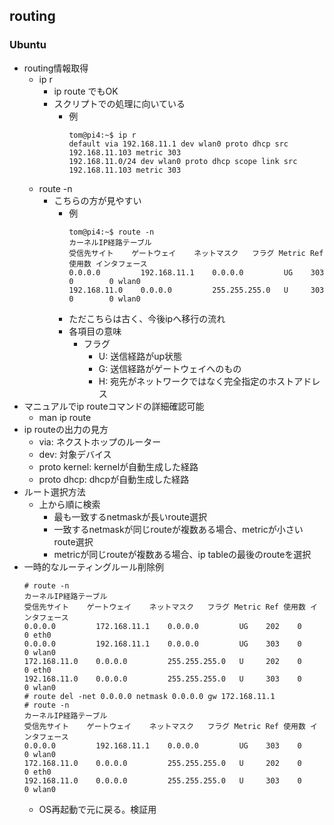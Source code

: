 ## routing

### Ubuntu

* routing情報取得
  * ip r
    * ip route でもOK
    * スクリプトでの処理に向いている
      * 例
        ```
        tom@pi4:~$ ip r
        default via 192.168.11.1 dev wlan0 proto dhcp src 192.168.11.103 metric 303
        192.168.11.0/24 dev wlan0 proto dhcp scope link src 192.168.11.103 metric 303
        ```
  * route -n
    * こちらの方が見やすい
      * 例
        ```
        tom@pi4:~$ route -n
        カーネルIP経路テーブル
        受信先サイト    ゲートウェイ    ネットマスク   フラグ Metric Ref 使用数 インタフェース
        0.0.0.0         192.168.11.1    0.0.0.0         UG    303    0        0 wlan0
        192.168.11.0    0.0.0.0         255.255.255.0   U     303    0        0 wlan0
        ```
      * ただこちらは古く、今後ipへ移行の流れ
      * 各項目の意味
        * フラグ
          * U: 送信経路がup状態
          * G: 送信経路がゲートウェイへのもの
          * H: 宛先がネットワークではなく完全指定のホストアドレス
* マニュアルでip routeコマンドの詳細確認可能
  * man ip route
* ip routeの出力の見方
  * via: ネクストホップのルーター
  * dev: 対象デバイス
  * proto kernel: kernelが自動生成した経路
  * proto dhcp: dhcpが自動生成した経路
* ルート選択方法
  * 上から順に検索
    * 最も一致するnetmaskが長いroute選択
    * 一致するnetmaskが同じrouteが複数ある場合、metricが小さいroute選択
    * metricが同じrouteが複数ある場合、ip tableの最後のrouteを選択
* 一時的なルーティングルール削除例
  ```
  # route -n
  カーネルIP経路テーブル
  受信先サイト    ゲートウェイ    ネットマスク   フラグ Metric Ref 使用数 インタフェース
  0.0.0.0         172.168.11.1    0.0.0.0         UG    202    0        0 eth0
  0.0.0.0         192.168.11.1    0.0.0.0         UG    303    0        0 wlan0
  172.168.11.0    0.0.0.0         255.255.255.0   U     202    0        0 eth0
  192.168.11.0    0.0.0.0         255.255.255.0   U     303    0        0 wlan0
  # route del -net 0.0.0.0 netmask 0.0.0.0 gw 172.168.11.1
  # route -n
  カーネルIP経路テーブル
  受信先サイト    ゲートウェイ    ネットマスク   フラグ Metric Ref 使用数 インタフェース
  0.0.0.0         192.168.11.1    0.0.0.0         UG    303    0        0 wlan0
  172.168.11.0    0.0.0.0         255.255.255.0   U     202    0        0 eth0
  192.168.11.0    0.0.0.0         255.255.255.0   U     303    0        0 wlan0
  ```
  * OS再起動で元に戻る。検証用